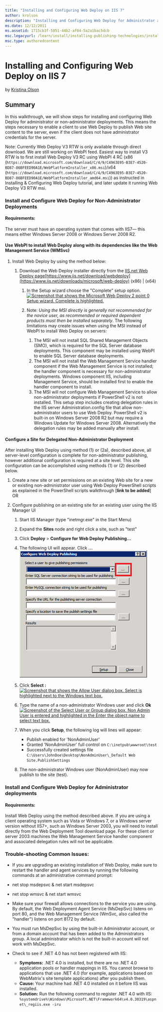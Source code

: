```yaml
---
title: "Installing and Configuring Web Deploy on IIS 7"
author: krolson
description: "Installing and Configuring Web Deploy for Administrator and non-administrator Deployments Summary In this walkthrough, we will show steps for installing and..."
ms.date: 12/12/2011
ms.assetid: 1715cb3f-5851-44b2-af04-5a2a1bac5dcb
msc.legacyurl: /learn/install/installing-publishing-technologies/installing-and-configuring-web-deploy
msc.type: authoredcontent
---
```

# Installing and Configuring Web Deploy on IIS 7

by [Kristina Olson](https://github.com/krolson)

## Summary

In this walkthrough, we will show steps for installing and configuring Web Deploy for administrator or non-administrator deployments. This means the steps necessary to enable a client to use Web Deploy to publish Web site content to the server, even if the client does not have administrator credentials for the server.

Note: Currently Web Deploy V3 RTW is only available through direct download. We are still working on WebPI feed. Easiest way to install V3 RTW is to first install Web Deploy V3 RC using WebPI 4 RC (x86 (`https://download.microsoft.com/download/C/4/9/C4963E95-B3E7-4520-BD87-86BFEED90A1E/WebPlatformInstaller_x86.msi`)/x64 (`https://download.microsoft.com/download/C/4/9/C4963E95-B3E7-4520-BD87-86BFEED90A1E/WebPlatformInstaller_amd64.msi`)) as instructed in  Installing &amp; Configuring Web Deploy tutorial, and later update it running Web Deploy V3 RTW msi.

### Install and Configure Web Deploy for Non-Administrator Deployments

#### Requirements:

The server must have an operating system that comes with IIS7— this means either Windows Server 2008 or Windows Server 2008 R2.

#### Use WebPI to install Web Deploy along with its dependencies like the Web Management Service (WMSvc)

1. Install Web Deploy by using the method below: 

    1. Download the Web Deploy installer directly from the [IIS.net Web Deploy page](https://www.iis.net/downloads/microsoft/web-deploy)[https://www.iis.net/download/webdeploy](https://www.iis.net/downloads/microsoft/web-deploy) (x86) | (x64)

        1. In the Setup wizard choose the "Complete" setup option.  
            [![Screenshot that shows the Microsoft Web Deploy 2 point 0 Setup wizard. Complete is highlighted.](installing-and-configuring-web-deploy/_static/image7.png)](installing-and-configuring-web-deploy/_static/image6.png)
        2. Note: *Using the MSI directly is generally not recommended for the novice user, as recommended or required dependent products must then be installed separately*. The following limitations may create issues when using the MSI instead of WebPI to install Web Deploy on servers: 

            1. The MSI will not install SQL Shared Management Objects (SMO), which is required for the SQL Server database deployments. This component may be installed using WebPI to enable SQL Server database deployments.
            2. The MSI will not install the Web Management Service handler component if the Web Management Service is not installed; the handler component is necessary for non-administrator deployments. Windows component IIS, including Management Service, should be installed first to enable the handler component to install.
            3. The MSI will not configure Web Management Service to allow non-administrator deployments if PowerShell v2 is not installed. This setup step includes creating delegation rules in the IIS server Administration.config file that allow non-administrator users to use Web Deploy. PowerShell v2 is built-in on Windows Server 2008 R2 but may require a Windows Update for Windows Server 2008. Alternatively the delegation rules may be added manually after install.

#### Configure a Site for Delegated Non-Administrator Deployment

After installing Web Deploy using method (1) or (2a), described above, all server-level configuration is complete for non-administrator publishing, however additional configuration is required at a site level. This site configuration can be accomplished using methods (1) or (2) described below.

1. Create a new site or set permissions on an existing Web site for a new or existing non-administrator user using Web Deploy PowerShell scripts as explained in the PowerShell scripts walkthrough [**link to be added**] OR
2. Configure publishing on an existing site for an existing user using the IIS Manager UI 

    1. Start IIS Manager (type "inetmgr.exe" in the Start Menu)
    2. Expand the **Sites** node and right click a site, such as "test"
    3. Click **Deploy** &gt; **Configure for Web Deploy Publishing...**
    4. The following UI will appear. Click **...**   
        [![Screenshot that shows the Configure Web Deploy Publishing dialog box. The ellipsis on the first variable is highlighted.](installing-and-configuring-web-deploy/_static/image9.png)](installing-and-configuring-web-deploy/_static/image8.png)
    5. Click **Select :**   
        [![Screenshot that shows the Allow User dialog box. Select is highlighted next to the Windows text box.](installing-and-configuring-web-deploy/_static/image11.png)](installing-and-configuring-web-deploy/_static/image10.png)

    6. Type the name of a non-administrator Windows user and click **Ok**   
        [![Screenshot of the Select User or Group dialog box. Non Admin User is entered and highlighted in the Enter the object name to select text box.](installing-and-configuring-web-deploy/_static/image13.png)](installing-and-configuring-web-deploy/_static/image12.png)
    7. When you click **Setup**, the following log will lines will appear:
 
        - Publish enabled for 'NonAdminUser'
        - Granted 'NonAdminUser' full control on `C:\inetpub\wwwroot\test`
        - Successfully created settings file `C:\Users\JohnDoe\Desktop\NonAdminUser\_Default Web Site.PublishSettings`
    8. The non-administrator Windows user (NonAdminUser) may now publish to the site (test).

### Install and Configure Web Deploy for Administrator deployments

#### Requirements:

Install Web Deploy using the method described above. If you are using a client operating system such as Vista or Windows 7, or a Windows server version without IIS7+, such as Windows Server 2003, you will need to install directly from the Web Deployment Tool download page. For these client or server 2003 machines the Web Management Service handler component and associated delegation rules will not be applicable.

### Trouble-shooting Common Issues:

- If you are upgrading an existing installation of Web Deploy, make sure to restart the handler and agent services by running the following commands at an administrative command prompt:
- net stop msdepsvc &amp; net start msdepsvc
- net stop wmsvc &amp; net start wmsvc
- Make sure your firewall allows connections to the service you are using. By default, the Web Deployment Agent Service (MsDepSvc) listens on port 80, and the Web Management Service (WmSvc, also called the "handler") listens on port 8172 by default.
- You must run MsDepSvc by using the built-in Administrator account, or from a domain account that has been added to the Administrators group. A local administrator which is not the built-in account will not work with MsDepSvc.
- Check to see if .NET 4.0 has not been registered with IIS: 

    - **Symptoms:** .NET 4.0 is installed, but there are no .NET 4.0 application pools or handler mappings in IIS. You cannot browse to applications that use .NET 4.0 (for example, applications based on WebMatrix's site template applications) after you publish them.
    - **Cause:** Your machine had .NET 4.0 installed on it before IIS was installed.
    - **Solution:** Run the following command to register .NET 4.0 with IIS: `%systemdrive%\Windows\Microsoft.NET\Framework64\v4.0.30319\aspnet\_regiis.exe -iru`
